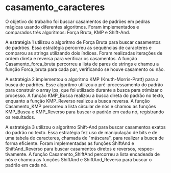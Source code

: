 # casamento_caracteres
O objetivo do trabalho foi buscar casamentos de padrões em pedras mágicas usando diferentes algoritmos. Foram implementados e comparados três algoritmos: Força Bruta, KMP e Shift-And.

A estratégia 1 utilizou o algoritmo de Força Bruta para buscar casamentos de padrões.
Essa estratégia percorreu as sequências de caracteres e comparou as strings utilizando dois
índices. Foram realizadas iterações de ordem direta e reversa para verificar os casamentos.
A função Casamento_forca_bruta percorreu a lista de pares de strings e chamou a função
Forca_bruta para cada par, verificando se houve casamento ou não.

A estratégia 2 implementou o algoritmo KMP (Knuth-Morris-Pratt) para a busca de
padrões. Esse algoritmo utilizou o pré-processamento do padrão para construir o array
lps, que foi utilizado durante a busca para otimizar o processo. A função KMP_Busca
realizou a busca direta do padrão no texto, enquanto a função KMP_Reverso realizou a
busca reversa. A função Casamento_KMP percorreu a lista circular de nós e chamou as
funções KMP_Busca e KMP_Reverso para buscar o padrão em cada nó, registrando os
resultados.

A estratégia 3 utilizou o algoritmo Shift-And para buscar casamentos exatos do padrão
no texto. Essa estratégia fez uso de manipulação de bits e de uma tabela de caracteres,
chamada de "máscara", para realizar a busca de forma eficiente. Foram implementadas as
funções ShiftAnd e ShiftAnd_Reverso para buscar casamentos diretos e reversos, respec-
tivamente. A função Casamento_ShiftAnd percorreu a lista encadeada de nós e chamou
as funções ShiftAnd e ShiftAnd_Reverso para buscar o padrão em cada nó.

